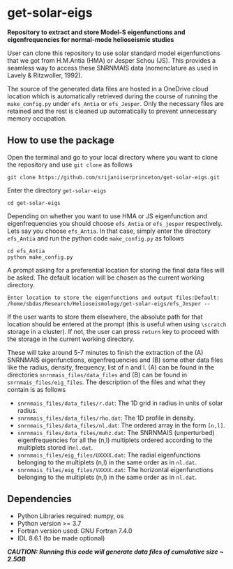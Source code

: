 # get-solar-eigs

**Repository to extract and store Model-S eigenfunctions and eigenfrequencies for normal-mode helioseismic studies**

User can clone this repository to use solar standard model eigenfunctions that we got from H.M.Antia (HMA) or Jesper Schou (JS). This provides a seamless way to access these SNRNMAIS data (nomenclature as used in Lavely & Ritzwoller, 1992).

The source of the generated data files are hosted in a OneDrive cloud location which is automatically retrieved during the course of running the ```make_config.py``` under ```efs_Antia``` or ```efs_Jesper```. Only the necessary files are retained and the rest is cleaned up automatically to prevent unnecessary memory occupation.

## How to use the package

Open the terminal and go to your local directory where you want to clone the repository and use ```git clone``` as follows
```
git clone https://github.com/srijaniiserprinceton/get-solar-eigs.git
```
Enter the directory ```get-solar-eigs```
```
cd get-solar-eigs
```
Depending on whether you want to use HMA or JS eigenfunction and eigenfrequencies you should choose ```efs_Antia``` or ```efs_jesper``` respectively. Lets say you choose ```efs_Antia```. In that case, simply enter the directory ```efs_Antia``` and run the python code ```make_config.py``` as follows
```
cd efs_Antia
python make_config.py
```
A prompt asking for a preferential location for storing the final data files will be asked. The default location will be chosen as the current working directory. 
```
Enter location to store the eigenfunctions and output files:Default: /home/sbdas/Research/Helioseismology/get-solar-eigs/efs_Jesper --
```
If the user wants to store them elsewhere, the absolute path for that location should be entered at the prompt (this is useful when using ```\scratch``` storage in a cluster). If not, the user can press ```return``` key to proceed with the storage in the current working directory.

These will take around 5-7 minutes to finish the extraction of the (A) SNRNMAIS eigenfunctions, eigenfrequencies and (B) some other data files like the radius, density, frequency, list of n and l. (A) can be found in the directories ```snrnmais_files/data_files``` and (B) can be found in ```snrnmais_files/eig_files```. The description of the files and what they contain is as follows
* ```snrnmais_files/data_files/r.dat```: The 1D grid in radius in units of solar radius.
* ```snrnmais_files/data_files/rho.dat```: The 1D profile in density.
* ```snrnmais_files/data_files/nl.dat```: The ordered array in the form ```[n,l]```.
* ```snrnmais_files/data_files/muhz.dat```: The SNRNMAIS (unperturbed) eigenfrequencies for all the (n,l) multiplets ordered according to the multiplets stored in```nl.dat```.
* ```snrnmais_files/eig_files/UXXXX.dat```: The radial eigenfunctions belonging to the multiplets (n,l) in the same order as in ```nl.dat```.
* ```snrnmais_files/eig_files/VXXXX.dat```: The horizontal eigenfunctions belonging to the multiplets (n,l) in the same order as in ```nl.dat```.

## Dependencies
* Python Libraries required: numpy, os
* Python version >= 3.7
* Fortran version used: GNU Fortran 7.4.0
* IDL 8.6.1 (to be made optional)

***CAUTION: Running this code will generate data files of cumulative size ~ 2.5GB***
